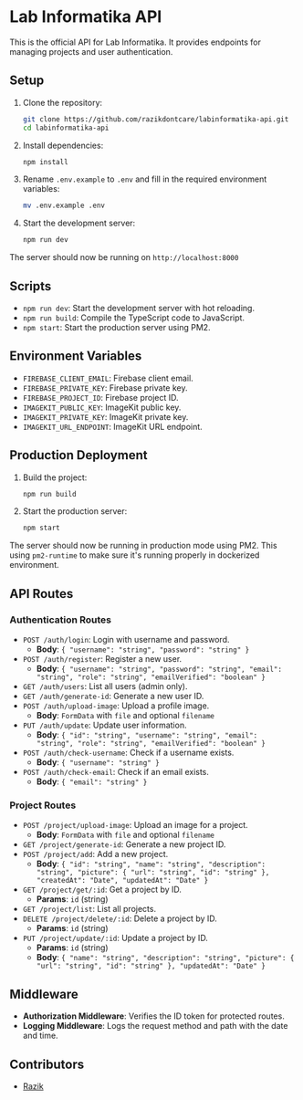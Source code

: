 # Lab Informatika API

This is the official API for Lab Informatika. It provides endpoints for managing projects and user authentication.

## Setup

1. Clone the repository:
    ```sh
    git clone https://github.com/razikdontcare/labinformatika-api.git
    cd labinformatika-api
    ```

2. Install dependencies:
    ```sh
    npm install
    ```

3. Rename `.env.example` to `.env` and fill in the required environment variables:
    ```sh
    mv .env.example .env
    ```

4. Start the development server:
    ```sh
    npm run dev
    ```

The server should now be running on `http://localhost:8000`

## Scripts

- `npm run dev`: Start the development server with hot reloading.
- `npm run build`: Compile the TypeScript code to JavaScript.
- `npm start`: Start the production server using PM2.

## Environment Variables

- `FIREBASE_CLIENT_EMAIL`: Firebase client email.
- `FIREBASE_PRIVATE_KEY`: Firebase private key.
- `FIREBASE_PROJECT_ID`: Firebase project ID.
- `IMAGEKIT_PUBLIC_KEY`: ImageKit public key.
- `IMAGEKIT_PRIVATE_KEY`: ImageKit private key.
- `IMAGEKIT_URL_ENDPOINT`: ImageKit URL endpoint.

## Production Deployment

1. Build the project:
    ```sh
    npm run build
    ```

2. Start the production server:
    ```sh
    npm start
    ```

The server should now be running in production mode using PM2.
This using `pm2-runtime` to make sure it's running properly in dockerized environment.

## API Routes

### Authentication Routes

- `POST /auth/login`: Login with username and password.
  - **Body**: `{ "username": "string", "password": "string" }`
- `POST /auth/register`: Register a new user.
  - **Body**: `{ "username": "string", "password": "string", "email": "string", "role": "string", "emailVerified": "boolean" }`
- `GET /auth/users`: List all users (admin only).
- `GET /auth/generate-id`: Generate a new user ID.
- `POST /auth/upload-image`: Upload a profile image.
  - **Body**: `FormData` with `file` and optional `filename`
- `PUT /auth/update`: Update user information.
  - **Body**: `{ "id": "string", "username": "string", "email": "string", "role": "string", "emailVerified": "boolean" }`
- `POST /auth/check-username`: Check if a username exists.
  - **Body**: `{ "username": "string" }`
- `POST /auth/check-email`: Check if an email exists.
  - **Body**: `{ "email": "string" }`

### Project Routes

- `POST /project/upload-image`: Upload an image for a project.
  - **Body**: `FormData` with `file` and optional `filename`
- `GET /project/generate-id`: Generate a new project ID.
- `POST /project/add`: Add a new project.
  - **Body**: `{ "id": "string", "name": "string", "description": "string", "picture": { "url": "string", "id": "string" }, "createdAt": "Date", "updatedAt": "Date" }`
- `GET /project/get/:id`: Get a project by ID.
  - **Params**: `id` (string)
- `GET /project/list`: List all projects.
- `DELETE /project/delete/:id`: Delete a project by ID.
  - **Params**: `id` (string)
- `PUT /project/update/:id`: Update a project by ID.
  - **Params**: `id` (string)
  - **Body**: `{ "name": "string", "description": "string", "picture": { "url": "string", "id": "string" }, "updatedAt": "Date" }`

## Middleware

- **Authorization Middleware**: Verifies the ID token for protected routes.
- **Logging Middleware**: Logs the request method and path with the date and time.

## Contributors

- [Razik](https://github.com/razikdontcare)
